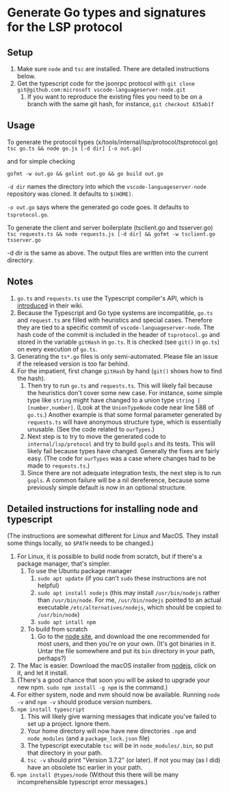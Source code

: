 # Generate Go types and signatures for the LSP protocol

## Setup

1. Make sure `node` and `tsc` are installed. There are detailed instructions below.
2. Get the typescript code for the jsonrpc protocol with `git clone git@github.com:microsoft vscode-languageserver-node.git`
    1. If you want to reproduce the existing files you need to be on a branch with the same git hash, for instance, `git checkout 635ab1f`

## Usage

To generate the protocol types (x/tools/internal/lsp/protocol/tsprotocol.go)
```tsc go.ts && node go.js [-d dir] [-o out.go]```

and for simple checking

```gofmt -w out.go && golint out.go && go build out.go```

`-d dir` names the directory into which the `vscode-languageserver-node` repository was cloned.
It defaults to `$(HOME)`.

`-o out.go` says where the generated go code goes.
It defaults to `tsprotocol.go`.

To generate the client and server boilerplate (tsclient.go and tsserver.go)
```tsc requests.ts && node requests.js [-d dir] && gofmt -w tsclient.go tsserver.go```

-d dir is the same as above. The output files are written into the current directory.

## Notes

1. `go.ts` and `requests.ts` use the Typescript compiler's API, which is [introduced](https://github.com/Microsoft/TypeScript/wiki/Architectural-Overview) in their wiki.
2. Because the Typescript and Go type systems are incompatible, `go.ts` and `request.ts` are filled with heuristics and special cases. Therefore they are tied to a specific commit of `vscode-languageserver-node`. The hash code of the commit is included in the header of `tsprotocol.go` and stored in the variable `gitHash` in `go.ts`. It is checked (see `git()` in `go.ts`) on every execution of `go.ts`.
3. Generating the `ts*.go` files is only semi-automated. Please file an issue if the released version is too far behind.
4. For the impatient, first change `gitHash` by hand (`git()` shows how to find the hash).
    1. Then try to run `go.ts` and  `requests.ts`. This will likely fail because the heuristics don't cover some new case. For instance, some simple type like `string` might have changed to a union type `string | [number,number]`. (Look at the `UnionTypeNode` code near line 588 of `go.ts`.) Another example is that some formal parameter generated by `requests.ts` will have anonymous structure type, which is essentially unusable. (See the code related to `ourTypes`.)
    1. Next step is to try to move the generated code to `internal/lsp/protocol` and try to build `gopls` and its tests. This will likely fail because types have changed. Generally the fixes are fairly easy. (The code for `ourTypes` was a case where changes had to be made to `requests.ts`.)
    1. Since there are not adequate integration tests, the next step is to run `gopls`. A common failure will be a nil dereference, because some previously simple default is now in an optional structure.

## Detailed instructions for installing node and typescript

(The instructions are somewhat different for  Linux and MacOS. They install some things locally, so `$PATH` needs to be changed.)

1. For Linux, it is possible to build node from scratch, but if there's a package manager, that's simpler.
    1. To use the Ubuntu package manager
        1. `sudo apt update` (if you can't `sudo` these instructions are not helpful)
        2. `sudo apt install nodejs` (this may install `/usr/bin/nodejs` rather than `/usr/bin/node`. For me, `/usr/bin/nodejs` pointed to an actual executable `/etc/alternatives/nodejs`, which should be copied to `/usr/bin/node`)
        3. `sudo apt intall npm`
    1. To build from scratch
        1. Go to the [node site](https://nodejs.org), and download the one recommended for most users, and then you're on your own. (It's got binaries in it. Untar the file somewhere and put its `bin` directory in your path, perhaps?)
2. The Mac is easier. Download the macOS installer from [nodejs](https://nodejs.org), click on it, and let it install.
3. (There's a good chance that soon you will be asked to upgrade your new npm. `sudo npm install -g npm` is the command.)
4. For either system, node and nvm should now be available. Running `node -v` and `npm -v` should produce version numbers.
5. `npm install typescript`
    1. This will likely give warning messages that indicate you've failed to set up a project. Ignore them.
    2. Your home directory will now have new directories `.npm` and `node_modules` (and a `package_lock.json` file)
    3. The typescript executable `tsc` will be in `node_modules/.bin`, so put that directory in your path.
    4. `tsc -v` should print "Version 3.7.2" (or later). If not you may (as I did) have an obsolete tsc earlier in your path.
6. `npm install @types/node` (Without this there will be many incomprehensible typescript error messages.)
